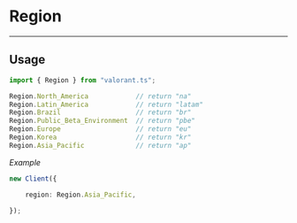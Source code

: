 # Region

-----------

## Usage

```typescript
import { Region } from "valorant.ts";
```

```typescript
Region.North_America            // return "na"
Region.Latin_America            // return "latam"
Region.Brazil                   // return "br"
Region.Public_Beta_Environment  // return "pbe"
Region.Europe                   // return "eu"
Region.Korea                    // return "kr"
Region.Asia_Pacific             // return "ap"
```

*Example*

```typescript
new Client({

    region: Region.Asia_Pacific,

});
```